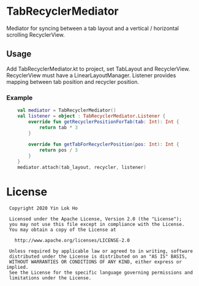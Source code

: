 # TabRecyclerMediator
Mediator for syncing between a tab layout and a vertical / horizontal scrolling RecyclerView.

## Usage
Add TabRecyclerMediator.kt to project, set TabLayout and RecyclerView.  
RecyclerView must have a LinearLayoutManager.
Listener provides mapping between tab position and recycler position.

### Example
```kotlin
    val mediator = TabRecyclerMediator()
    val listener = object : TabRecyclerMediator.Listener {
        override fun getRecyclerPositionForTab(tab: Int): Int {
            return tab * 3
        }
    
        override fun getTabForRecyclerPosition(pos: Int): Int {
            return pos / 3
        }
    }
    mediator.attach(tab_layout, recycler, listener)
```

# License
     Copyright 2020 Yin Lok Ho
 
     Licensed under the Apache License, Version 2.0 (the "License");
     you may not use this file except in compliance with the License.
     You may obtain a copy of the License at
 
       http://www.apache.org/licenses/LICENSE-2.0
 
     Unless required by applicable law or agreed to in writing, software
     distributed under the License is distributed on an "AS IS" BASIS,
     WITHOUT WARRANTIES OR CONDITIONS OF ANY KIND, either express or implied.
     See the License for the specific language governing permissions and
     limitations under the License.

